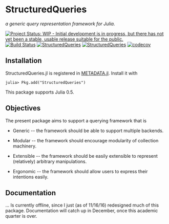 # StructuredQueries

*a generic query representation framework for Julia.*

[![Project Status: WIP - Initial development is in progress, but there has not yet been a stable, usable release suitable for the public.](http://www.repostatus.org/badges/latest/wip.svg)](http://www.repostatus.org/#wip) [![Build Status](https://travis-ci.org/davidagold/StructuredQueries.jl.svg?branch=master)](https://travis-ci.org/davidagold/StructuredQueries.jl)
[![StructuredQueries](http://pkg.julialang.org/badges/StructuredQueries_0.5.svg)](http://pkg.julialang.org/?pkg=StructuredQueries)
[![StructuredQueries](http://pkg.julialang.org/badges/StructuredQueries_0.6.svg)](http://pkg.julialang.org/?pkg=StructuredQueries)
[![codecov](https://codecov.io/gh/davidagold/StructuredQueries.jl/branch/master/graph/badge.svg)](https://codecov.io/gh/davidagold/StructuredQueries.jl)


## Installation

StructuredQueries.jl is registered in [METADATA.jl](https://github.com/JuliaLang/METADATA.jl). Install it with

```
julia> Pkg.add("StructuredQueries")
```

This package supports Julia 0.5.


## Objectives

The present package aims to support a querying framework that is

* Generic -- the framework should be able to support multiple backends.

* Modular -- the framework should encourage modularity of collection machinery.

* Extensible -- the framework should be easily extensible to represent (relatively) arbitrary manipulations.

* Ergonomic -- the framework should allow users to express their intentions easily.


## Documentation

... Is currently offline, since I just (as of 11/16/16) redesigned much of this package. Documentation will catch up in December, once this academic quarter is over.
